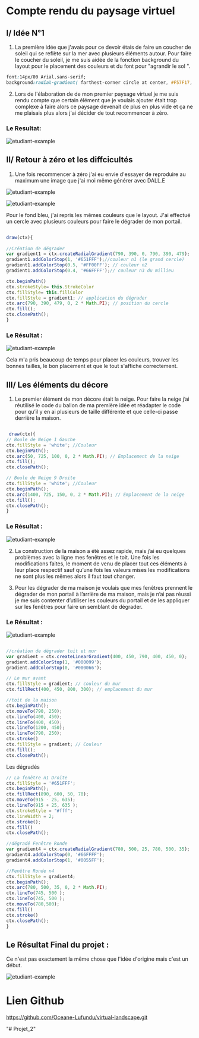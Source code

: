 # Compte rendu du paysage virtuel 

## I/ Idée N°1 

1. La première idée que j'avais pour ce devoir étais de faire un coucher de soleil qui se reflète sur la mer avec plusieurs éléments autour. 
Pour faire le coucher du soleil, je me suis aidée de la fonction background du layout pour le placement des couleurs et du font pour "agrandir le sol ".


```css
font:14px/00 Arial,sans-serif;
background:radial-gradient( farthest-corner circle at center, #F57F17, #F57F17, #283593, #01579B, #020f9c, #0412ad, #030c6e)
```

2. Lors de l'élaboration de de mon premier paysage virtuel je me suis rendu compte que certain élément que je voulais ajouter était trop complexe à faire alors ce paysage devenait de plus en plus vide et ça ne me plaisais plus alors j'ai décider de tout recommencer à zéro.   

### Le Resultat:

![etudiant-example](docs/20230505_205635.jpg)

## II/ Retour à zéro et les diffcicultés

1. Une fois recommencer à zéro j'ai eu envie d'essayer de reproduire au maximum une image que j'ai moi même générer avec DALL.E 

![etudiant-example](docs/DALLE_1.png)

![etudiant-example](docs/DALLE_2.png)

Pour le fond bleu, j'ai repris les mêmes couleurs que le layout. J'ai effectué un cercle avec plusieurs couleurs pour faire le dégrader de mon portail.


```javascript

draw(ctx){
 
//Création de dégrader
var gradient1 = ctx.createRadialGradient(790, 390, 0, 790, 390, 479);
gradient1.addColorStop(1, '#651FFF');//couleur n1 (le grand cercle)
gradient1.addColorStop(0.5, '#FF00FF'); // couleur n2 
gradient1.addColorStop(0.4, '#66FFFF');// couleur n3 du millieu

ctx.beginPath()
ctx.strokeStyle= this.StrokeColor
ctx.fillStyle= this.fillColor
ctx.fillStyle = gradient1; // application du dégrader
ctx.arc(790, 390, 479, 0, 2 * Math.PI); // position du cercle
ctx.fill();
ctx.closePath();
}
```
### Le Résultat :

![etudiant-example](docs/Capture_écran_115.png)

Cela m'a pris beaucoup de temps pour placer les couleurs, trouver les bonnes tailles, le bon placement et que le tout s'affiche correctement.


## III/ Les éléments du décore

1. Le premier élément de mon décore était la neige. Pour faire la neige j’ai réutilisé le code du ballon de ma première idée et réadapter le code pour qu’il y en ai plusieurs de taille différente et que celle-ci passe derrière la maison.

```javascript

 draw(ctx){
// Boule de Neige 1 Gauche
ctx.fillStyle = 'white'; //Couleur
ctx.beginPath();
ctx.arc(50, 725, 100, 0, 2 * Math.PI); // Emplacement de la neige
ctx.fill();
ctx.closePath();

// Boule de Neige 9 Droite
ctx.fillStyle = 'white'; //Couleur
ctx.beginPath();
ctx.arc(1400, 725, 150, 0, 2 * Math.PI); // Emplacement de la neige
ctx.fill();
ctx.closePath();
}
```

### Le Résultat :

![etudiant-example](docs/Neige.png)

2. La construction de la maison a été assez rapide, mais j’ai eu quelques problèmes avec la ligne mes fenêtres et le toit. 
Une fois les modifications faites, le moment de venu de placer tout ces éléments à leur place respectif sauf qu’une fois les valeurs mises les modifications ne sont plus les mêmes alors il faut tout changer.

3. Pour les dégrader de ma maison je voulais que mes fenêtres prennent le dégrader de mon portail à l’arrière de ma maison, mais je n’ai pas réussi je me suis contenter d’utiliser les couleurs du portail et de les appliquer sur les fenêtres pour faire un semblant de dégrader.

### Le Résultat :

![etudiant-example](docs/Maison.png)

```javascript

//création de dégrader toit et mur
var gradient = ctx.createLinearGradient(400, 450, 790, 400, 450, 0);
gradient.addColorStop(1, '#000099');
gradient.addColorStop(0, '#000066');

// Le mur avant 
ctx.fillStyle = gradient; // couleur du mur
ctx.fillRect(400, 450, 800, 300); // emplacement du mur

//toit de la maison
ctx.beginPath();
ctx.moveTo(790, 250);
ctx.lineTo(400, 450);
ctx.lineTo(400, 450);
ctx.lineTo(1200, 450);
ctx.lineTo(790, 250);
ctx.stroke()
ctx.fillStyle = gradient; // Couleur
ctx.fill();
ctx.closePath();

```
  Les dégradés

```Javascript
// La fenêtre n1 Droite 
ctx.fillStyle = '#651FFF';
ctx.beginPath();
ctx.fillRect(890, 600, 50, 70);
ctx.moveTo(915 - 25, 635);
ctx.lineTo(915 + 25, 635 );
ctx.strokeStyle = "#fff";
ctx.lineWidth = 2;
ctx.stroke();
ctx.fill()
ctx.closePath();

//dégradé Fenêtre Ronde
var gradient4 = ctx.createRadialGradient(780, 500, 25, 780, 500, 35);
gradient4.addColorStop(0, '#66FFFF');
gradient4.addColorStop(1, '#0055FF');

//Fenêtre Ronde n4
ctx.fillStyle = gradient4;
ctx.beginPath();
ctx.arc(780, 500, 35, 0, 2 * Math.PI);
ctx.lineTo(745, 500 );
ctx.lineTo(745, 500 );
ctx.moveTo(780,500);
ctx.fill()
ctx.stroke()
ctx.closePath();
}
```

## Le Résultat Final du projet : 
Ce n'est pas exactement la même chose que l'idée d'origine mais c'est un début.

![etudiant-example](docs/Décore_entier.png)


# Lien Github
https://github.com/Oceane-Lufundu/virtual-landscape.git





"# Projet_2" 
